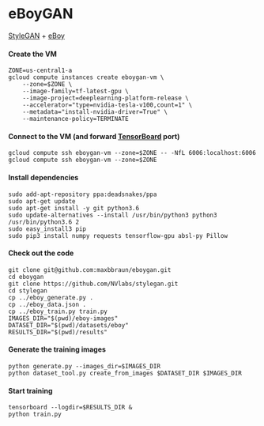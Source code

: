 # eBoyGAN

[StyleGAN](https://github.com/NVlabs/stylegan) + [eBoy](http://hello.eboy.com)

#### Create the VM
```
ZONE=us-central1-a
gcloud compute instances create eboygan-vm \
    --zone=$ZONE \
    --image-family=tf-latest-gpu \
    --image-project=deeplearning-platform-release \
    --accelerator="type=nvidia-tesla-v100,count=1" \
    --metadata="install-nvidia-driver=True" \
    --maintenance-policy=TERMINATE
```

#### Connect to the VM (and forward [TensorBoard](http://localhost:6006) port)
```
gcloud compute ssh eboygan-vm --zone=$ZONE -- -NfL 6006:localhost:6006
gcloud compute ssh eboygan-vm --zone=$ZONE
```

#### Install dependencies
```
sudo add-apt-repository ppa:deadsnakes/ppa
sudo apt-get update
sudo apt-get install -y git python3.6
sudo update-alternatives --install /usr/bin/python3 python3 /usr/bin/python3.6 2
sudo easy_install3 pip
sudo pip3 install numpy requests tensorflow-gpu absl-py Pillow
```

#### Check out the code
```
git clone git@github.com:maxbbraun/eboygan.git
cd eboygan
git clone https://github.com/NVlabs/stylegan.git
cd stylegan
cp ../eboy_generate.py .
cp ../eboy_data.json .
cp ../eboy_train.py train.py
IMAGES_DIR="$(pwd)/eboy-images"
DATASET_DIR="$(pwd)/datasets/eboy"
RESULTS_DIR="$(pwd)/results"
```

#### Generate the training images
```
python generate.py --images_dir=$IMAGES_DIR
python dataset_tool.py create_from_images $DATASET_DIR $IMAGES_DIR
```

#### Start training
```
tensorboard --logdir=$RESULTS_DIR &
python train.py
```
